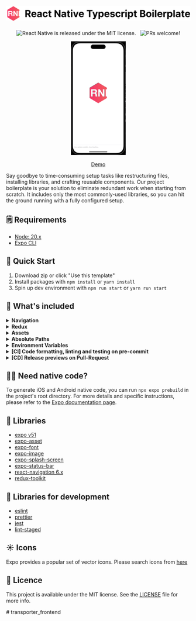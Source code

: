 <h1 align="center">
  <img src='https://github.com/wataru-maeda/react-native-boilerplate/blob/main/__DELELE_ME__/banner.png' width='600'>
</h1>

<p align="center">
  <img src="https://img.shields.io/badge/license-MIT-blue.svg" alt="React Native is released under the MIT license." />
  <img src="https://github.com/wataru-maeda/react-native-boilerplate/actions/workflows/preview.yml/badge.svg" alt="" />
  <img src="https://github.com/wataru-maeda/react-native-boilerplate/actions/workflows/test.yml/badge.svg" alt="" />
  <img src="https://img.shields.io/badge/PRs-welcome-brightgreen.svg" alt="PRs welcome!" />
</p>

<p align="center">
  <img src='https://github.com/wataru-maeda/react-native-boilerplate/blob/main/__DELELE_ME__/demo.gif' width='150px'>
</p>

<p align="center">
  <a href="https://expo.dev/%40wataru/react-native-boilerplate?serviceType=eas&distribution=expo-go&scheme=exp%2Breact-native-boilerplate&channel=main&sdkVersion=50.0.0">
    Demo
  </a>
</p>


Say goodbye to time-consuming setup tasks like restructuring files, installing libraries, and crafting reusable components. Our project boilerplate is your solution to eliminate redundant work when starting from scratch. It includes only the most commonly-used libraries, so you can hit the ground running with a fully configured setup.

## 🗒️ Requirements

- [Node: 20.x](https://nodejs.org/en)
- [Expo CLI](https://docs.expo.dev/more/expo-cli/)

## 🚀 Quick Start

1. Download zip or click "Use this template"
1. Install packages with `npm install` or `yarn install`
1. Spin up dev environment with `npm run start` or `yarn run start`

## 🤖 What's included


<details>
  <summary><b>Navigation</b></summary>
  
####
Utilizes `react-navigation v6` for stack, tab, and drawer navigation configurations as the default setup.
Flexibility in modifying navigation styles. For adjustments to the navigation style, refer to the implementation details in [Stack.tsx](https://github.com/wataru-maeda/react-native-boilerplate/blob/main/src/navigator/stack/Stack.tsx), [Drawer.tsx](https://github.com/wataru-maeda/react-native-boilerplate/blob/main/src/navigator/drawer/Drawer.tsx), and [Tab.tsx](https://github.com/wataru-maeda/react-native-boilerplate/blob/main/src/navigator/tab/Tab.tsx).

#### Simplified navigation structure customization:
- To omit a navigation type, such as drawer navigation, simply remove the corresponding drawer file. Alterations to the navigation type can be effortlessly made by substituting the navigation configuration in [Navigator.tsx](https://github.com/wataru-maeda/react-native-boilerplate/blob/main/src/navigator/Navigator.tsx#L5) with your preferred choice between tab or stack navigation.

#### Dynamic navigation switching based on user status:
  - Integration of login and signup functionality is crucial for apps requiring user authentication. The navigation scheme should adapt according to the user's authentication status.
  - The [navigator](https://github.com/wataru-maeda/react-native-boilerplate/blob/main/src/navigator/Navigator.tsx#L17-L22) allows for the configuration of distinct navigation paths contingent on whether the user is logged in or not.

</details>

<details>
  <summary><b>Redux</b></summary>

####

Redux Hooks are pre-configured for immediate use.
- Learn how to set up Redux Hooks by reviewing [app.slice.ts](https://github.com/wataru-maeda/react-native-boilerplate/blob/main/src/modules/app/app.slice.ts).
- Discover the application of Redux Hooks in [Navigator.tsx](https://github.com/wataru-maeda/react-native-boilerplate/blob/main/src/navigator/Navigator.tsx#L18).
    
Access all Redux modules within the [modules folder](https://github.com/wataru-maeda/react-native-boilerplate/blob/main/src/modules).The boilerplate includes Redux Hooks integration for straightforward state management. For an illustration of module utilization, refer to [app.slice.ts](https://github.com/wataru-maeda/react-native-boilerplate/blob/main/src/modules/app/app.slice.ts).
- To create a new module, replicate [app.slice.ts](https://github.com/wataru-maeda/react-native-boilerplate/blob/main/src/modules/app/app.slice.ts), rename it appropriately within the modules directory, and subsequently incorporate the module into the [store](https://github.com/wataru-maeda/react-native-boilerplate/blob/main/src/utils/store.ts#L9). The process is designed to be straightforward and efficient.

</details>

<details>
  <summary><b>Assets</b></summary>

####

This project centralizes the management of assets, including images, icons, and fonts, within the [theme directory](https://github.com/wataru-maeda/react-native-boilerplate/blob/main/src/theme). For seamless integration of new assets, ensure their importation into the designated files where they will be utilized. This approach facilitates streamlined access to all assets via the theme structure.
To further optimize performance, asset preloading has been incorporated into the boilerplate. This setup also supports the use of SVG files, offering extensive flexibility in managing visual resources. Assets are made effortlessly accessible for implementation across the project by importing them directly from the theme.


</details>

<details>
  <summary><b>Absolute Paths</b></summary>

####

Navigating through complex project architectures with deeply nested folders often complicates the use of relative paths, potentially leading to errors. To alleviate this issue, our boilerplate simplifies the development process by facilitating the use of absolute paths. This means you can replace convoluted relative paths like `../../../components/Button` with straightforward references such as `components/Button` in your import statements.
The implementation for this feature is configured within both the [babel.config.js](https://github.com/wataru-maeda/react-native-boilerplate/blob/main/babel.config.js) and [tsconfig.json](https://github.com/wataru-maeda/react-native-boilerplate/blob/main/tsconfig.json) files. These configurations ensure a hassle-free experience in utilizing absolute paths across your project, enhancing clarity and reducing the likelihood of path-related errors.


</details>

<details>
  <summary><b>Environment Variables</b></summary>

####

Environment variables can be defined within the respective files for different deployment stages: [.env.development](https://github.com/wataru-maeda/react-native-boilerplate/blob/main/.env.development) for development, [.env.production](https://github.com/wataru-maeda/react-native-boilerplate/blob/main/.env.production) for production, and [.env.test](https://github.com/wataru-maeda/react-native-boilerplate/blob/main/.env.test) for test.
- To spinup the project in a ***development*** environment, execute `npm run start:dev`. Conversely, for launching the project in a ***production***, use `npm run start`.
- It is imperative to avoid storing sensitive information, such as private keys, within variables prefixed by `EXPO_PUBLIC_`. For comprehensive guidelines on securely managing sensitive data, refer to the recommendations provided in [storing sensitive info](https://reactnative.dev/docs/security#storing-sensitive-info).

</details>

<details>
  <summary><b>[CI] Code formatting, linting and testing on pre-commit</b></summary>

####

- Configurations for Eslint, Prettier, and Jest have been meticulously established to ensure your code remains clean and adheres to best practices. Here's a breakdown of how these tools enhance your development workflow:
1. Throughout the coding process, these integrated tools proactively scan and refine your code. Activating the 'Format on Save' feature further streamlines this process, automatically tidying your code with each save.
2. Committing changes triggers a pre-commit script that meticulously checks, formats, and tests your code. This comprehensive review process ensures your contributions are both error-free and stylistically consistent.
3. Successfully navigating through the stages of code verification, formatting, and testing empowers you to commit your changes with absolute confidence. You can rest assured knowing your code is not only efficient but also meets the highest standards of quality and reliability.


</details>

<details>
  <summary><b>[CD] Release previews on Pull-Request</b></summary>

####

- When you've completed your work and need to share a preview with the QA team, our boilerplate automates the distribution process for you. Here's how it works:
1. Whenever you create a pull request (PR) or merge, it automatically generates a preview channel in your Expo account.
2. You don't need to run 'eas' commands every time you create a PR; the process is streamlined for you.
3. The continuous delivery (CD) process is managed through the [preview.yml](https://github.com/wataru-maeda/react-native-boilerplate/blob/main/.github/workflows/preview.yml) configuration file, which utilizes [expo-github-action](https://github.com/expo/expo-github-action).

To set up the CD workflow, follow these steps:
1. Create an `EXPO_TOKEN` in your Expo account. You can do this by visiting [this link](https://expo.dev/accounts/%5Baccount%5D/settings/access-tokens).
2. In your GitHub repository, go to **Settings**, then navigate to **Secrets and variables** -> **Actions** -> **Add new repository secret**. Make sure to name the secret as `EXPO_TOKEN`.
3. Update `name`, `slug`, `owner`, `projectId` and `url` in [app.json](https://github.com/wataru-maeda/react-native-boilerplate/blob/main/app.json):
4. Update in `name`, `slug`, `projectId`, `ios`, `android` in [app.config.ts](https://github.com/wataru-maeda/react-native-boilerplate/blob/main/app.config.ts)
6. After you push changes to the main branch, a new preview will be created automatically.


</details>

## 🧑‍💻 Need native code?

To generate iOS and Android native code, you can run `npx expo prebuild` in the project's root directory. For more details and specific instructions, please refer to the [Expo documentation page](https://docs.expo.dev/workflow/prebuild/).

## 🥇 Libraries

- [expo v51](https://docs.expo.dev/versions/v51.0.0)
- [expo-asset](https://docs.expo.dev/versions/latest/sdk/asset/)
- [expo-font](https://docs.expo.dev/versions/latest/sdk/font/)
- [expo-image](https://docs.expo.dev/versions/latest/sdk/image/)
- [expo-splash-screen](https://docs.expo.dev/versions/latest/sdk/splash-screen/)
- [expo-status-bar](https://docs.expo.dev/versions/latest/sdk/status-bar/)
- [react-navigation 6.x](https://github.com/react-navigation/react-navigation)
- [redux-toolkit](https://redux-toolkit.js.org/)

## 🥈 Libraries for development

- [eslint](https://github.com/eslint/eslint)
- [prettier](https://github.com/prettier/prettier)
- [jest](https://jestjs.io/)
- [lint-staged](https://github.com/okonet/lint-staged)

## ☀️ Icons

Expo provides a popular set of vector icons. Please search icons from [here](https://icons.expo.fyi/)


## 📓 Licence

This project is available under the MIT license. See the [LICENSE](https://github.com/wataru-maeda/react-native-boilerplate/blob/main/LICENSE) file for more info.

#   t r a n s p o r t e r _ f r o n t e n d 
 
 
